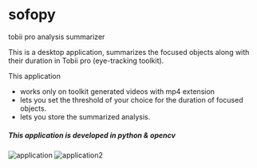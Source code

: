 # sofopy
tobii pro analysis summarizer

This is a desktop application, summarizes the focused objects along with their duration in Tobii pro (eye-tracking toolkit).

This application
* works only on toolkit generated videos with mp4 extension
* lets you set the threshold of your choice for the duration of focused objects.
* lets you store the summarized analysis.

##### This application is developed in python & opencv
![application](https://user-images.githubusercontent.com/19623279/67902579-4ea56980-fb8b-11e9-91fa-e0eced009cd0.PNG)
![application2](https://user-images.githubusercontent.com/19623279/67903351-26b70580-fb8d-11e9-8e33-4d1c9e3a7340.PNG)


